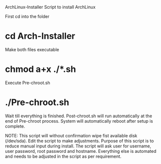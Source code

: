 ArchLinux-Installer
Script to install ArchLinux

First cd into the folder
# cd Arch-Installer

Make both files executable
# chmod a+x ./*.sh

Execute Pre-chroot.sh
# ./Pre-chroot.sh

Wait till everything is finished. Post-chroot.sh will run automatically at the end of Pre-chroot process. System will automatically reboot after setup is complete.

NOTE: This script will without confirmation wipe fist available disk (/dev/sda). Edit the script to make adjustments. Purpose of this script is to reduce manual input during install. The script will ask user for username, user password, root password and hostname. Everything else is automated and needs to be adjusted in the script as per requirement.
